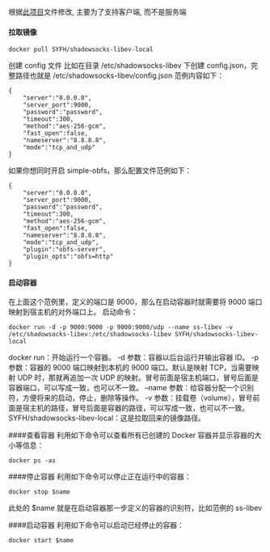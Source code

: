 根据[此项目](https://github.com/AppSo/shadowsocks_install/blob/master/docker/shadowsocks-libev/alpine/Dockerfile)文件修改, 主要为了支持客户端, 而不是服务端

#### 拉取镜像
```
docker pull SYFH/shadowsocks-libev-local
```   

创建 config 文件
比如在目录 /etc/shadowsocks-libev 下创建 config.json，完整路径也就是 /etc/shadowsocks-libev/config.json
范例内容如下：

```
{
    "server":"0.0.0.0",
    "server_port":9000,
    "password":"password",
    "timeout":300,
    "method":"aes-256-gcm",
    "fast_open":false,
    "nameserver":"8.8.8.8",
    "mode":"tcp_and_udp"
}
```

如果你想同时开启 simple-obfs，那么配置文件范例如下：

```
{
    "server":"0.0.0.0",
    "server_port":9000,
    "password":"password",
    "timeout":300,
    "method":"aes-256-gcm",
    "fast_open":false,
    "nameserver":"8.8.8.8",
    "mode":"tcp_and_udp",
    "plugin":"obfs-server",
    "plugin_opts":"obfs=http"
}
```


#### 启动容器
在上面这个范例里，定义的端口是 9000，那么在启动容器时就需要将 9000 端口映射到宿主机的对外端口上。
启动命令：

```
docker run -d -p 9000:9000 -p 9000:9000/udp --name ss-libev -v /etc/shadowsocks-libev:/etc/shadowsocks-libev SYFH/shadowsocks-libev-local
```

docker run：开始运行一个容器。
-d 参数：容器以后台运行并输出容器 ID。
-p 参数：容器的 9000 端口映射到本机的 9000 端口。默认是映射 TCP，当需要映射 UDP 时，那就再追加一次 UDP 的映射。冒号前面是宿主机端口，冒号后面是容器端口，可以写成一致，也可以不一致。
–name 参数：给容器分配一个识别符，方便将来的启动，停止，删除等操作。
-v 参数：挂载卷（volume），冒号前面是宿主机的路径，冒号后面是容器的路径，可以写成一致，也可以不一致。
SYFH/shadowsocks-libev-local：这是拉取回来的镜像路径。

####查看容器
利用如下命令可以查看所有已创建的 Docker 容器并显示容器的大小等信息：

```
docker ps -as
```
####停止容器
利用如下命令可以停止正在运行中的容器：

```
docker stop $name
```
此处的 $name 就是在启动容器那一步定义的容器的识别符，比如范例的 ss-libev

####启动容器
利用如下命令可以启动已经停止的容器：

```
docker start $name
```